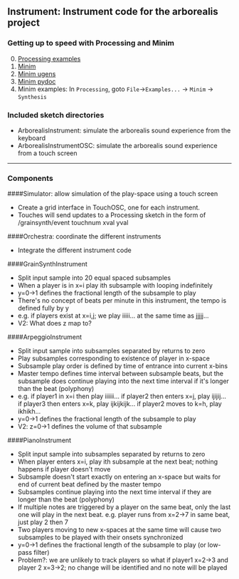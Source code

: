 ## Instrument: Instrument code for the arborealis project


### Getting up to speed with Processing and Minim
0. [Processing examples](https://processing.org/examples/)
1. [Minim](http://code.compartmental.net/minim/)
2. [Minim ugens](http://code.compartmental.net/minim/index_ugens.html)
3. [Minim pydoc](http://code.compartmental.net/minim/javadoc/)
4. Minim examples: In ``Processing``, goto ``File``->``Examples...`` -> ``Minim`` -> ``Synthesis``

### Included sketch directories
* ArborealisInstrument: simulate the arborealis sound experience from the keyboard
* ArborealisInstrumentOSC: simulate the arborealis sound experience from a touch screen

*** 

### Components

####Simulator: allow simulation of the play-space using a touch screen
* Create a grid interface in TouchOSC, one for each instrument. 
* Touches will send updates to a Processing sketch in the form of /grainsynth/event touchnum xval yval

####Orchestra: coordinate the different instruments
* Integrate the different instrument code

####GrainSynthInstrument
* Split input sample into 20 equal spaced subsamples
* When a player is in x=i play ith subsample with looping indefinitely
* y=0->1 defines the fractional length of the subsample to play 
* There's no concept of beats per minute in this instrument, the tempo is defined fully by y
* e.g. if players exist at x=i,j; we play iiiii... at the same time as jjjjj...
* V2: What does z map to?

####ArpeggioInstrument
* Split input sample into subsamples separated by returns to zero
* Play subsamples corresponding to existence of player in x-space
* Subsample play order is defined by time of entrance into current x-bins
* Master tempo defines time interval between subsample beats, but the subsample does continue
  playing into the next time interval if it's longer than the beat (polyphony)
* e.g. if player1 in x=i then play iiiiii... 
       if player2 then enters x=j, play ijijij...
       if player3 then enters x=k, play ijkijkijk...
       if player2 moves to k=h, play ikhikh... 
* y=0->1 defines the fractional length of the subsample to play
* V2: z=0->1 defines the volume of that subsample

####PianoInstrument
* Split input sample into subsamples separated by returns to zero
* When player enters x=i, play ith subsample at the next beat; 
  nothing happens if player doesn't move
* Subsample doesn't start exactly on entering an x-space but waits for end of current beat
  defined by the master tempo
* Subsamples continue playing into the next time interval if they are longer than the beat (polyphony)
* If multiple notes are triggered by a player on the same beat, only the last one will play in the next beat. e.g. player runs from x=2->7 in same beat, just play 2 then 7
* Two players moving to new x-spaces at the same time will cause two subsamples to be played
  with their onsets synchronized
* y=0->1 defines the fractional length of the subsample to play (or low-pass filter)
* Problem?: we are unlikely to track players so what if player1 x=2->3 and player 2 x=3->2;
  no change will be identified and no note will be played
